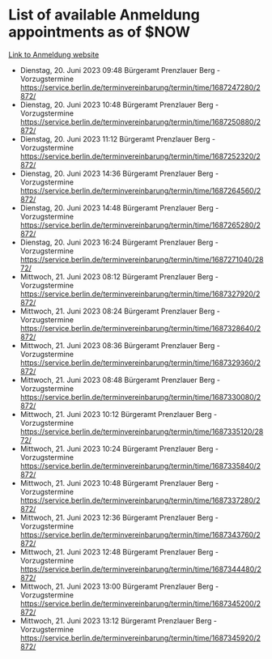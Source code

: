 # List of available Anmeldung appointments as of $NOW
[Link to Anmeldung website](https://service.berlin.de/terminvereinbarung/termin/tag.php?termin=1&anliegen[]=120686&dienstleisterlist=122210,122217,327316,122219,327312,122227,327314,122231,327346,122243,327348,122254,122252,329742,122260,329745,122262,329748,122271,327278,122273,327274,122277,327276,330436,122280,327294,122282,327290,122284,327292,122291,327270,122285,327266,122286,327264,122296,327268,150230,329760,122297,327286,122294,327284,122312,329763,122314,329775,122304,327330,122311,327334,122309,327332,317869,122281,327352,122279,329772,122283,122276,327324,122274,327326,122267,329766,122246,327318,122251,327320,122257,327322,122208,327298,122226,327300&herkunft=http%3A%2F%2Fservice.berlin.de%2Fdienstleistung%2F120686%2F)
- Dienstag, 20. Juni 2023 09:48 Bürgeramt Prenzlauer Berg - Vorzugstermine https://service.berlin.de/terminvereinbarung/termin/time/1687247280/2872/
- Dienstag, 20. Juni 2023 10:48 Bürgeramt Prenzlauer Berg - Vorzugstermine https://service.berlin.de/terminvereinbarung/termin/time/1687250880/2872/
- Dienstag, 20. Juni 2023 11:12 Bürgeramt Prenzlauer Berg - Vorzugstermine https://service.berlin.de/terminvereinbarung/termin/time/1687252320/2872/
- Dienstag, 20. Juni 2023 14:36 Bürgeramt Prenzlauer Berg - Vorzugstermine https://service.berlin.de/terminvereinbarung/termin/time/1687264560/2872/
- Dienstag, 20. Juni 2023 14:48 Bürgeramt Prenzlauer Berg - Vorzugstermine https://service.berlin.de/terminvereinbarung/termin/time/1687265280/2872/
- Dienstag, 20. Juni 2023 16:24 Bürgeramt Prenzlauer Berg - Vorzugstermine https://service.berlin.de/terminvereinbarung/termin/time/1687271040/2872/
- Mittwoch, 21. Juni 2023 08:12 Bürgeramt Prenzlauer Berg - Vorzugstermine https://service.berlin.de/terminvereinbarung/termin/time/1687327920/2872/
- Mittwoch, 21. Juni 2023 08:24 Bürgeramt Prenzlauer Berg - Vorzugstermine https://service.berlin.de/terminvereinbarung/termin/time/1687328640/2872/
- Mittwoch, 21. Juni 2023 08:36 Bürgeramt Prenzlauer Berg - Vorzugstermine https://service.berlin.de/terminvereinbarung/termin/time/1687329360/2872/
- Mittwoch, 21. Juni 2023 08:48 Bürgeramt Prenzlauer Berg - Vorzugstermine https://service.berlin.de/terminvereinbarung/termin/time/1687330080/2872/
- Mittwoch, 21. Juni 2023 10:12 Bürgeramt Prenzlauer Berg - Vorzugstermine https://service.berlin.de/terminvereinbarung/termin/time/1687335120/2872/
- Mittwoch, 21. Juni 2023 10:24 Bürgeramt Prenzlauer Berg - Vorzugstermine https://service.berlin.de/terminvereinbarung/termin/time/1687335840/2872/
- Mittwoch, 21. Juni 2023 10:48 Bürgeramt Prenzlauer Berg - Vorzugstermine https://service.berlin.de/terminvereinbarung/termin/time/1687337280/2872/
- Mittwoch, 21. Juni 2023 12:36 Bürgeramt Prenzlauer Berg - Vorzugstermine https://service.berlin.de/terminvereinbarung/termin/time/1687343760/2872/
- Mittwoch, 21. Juni 2023 12:48 Bürgeramt Prenzlauer Berg - Vorzugstermine https://service.berlin.de/terminvereinbarung/termin/time/1687344480/2872/
- Mittwoch, 21. Juni 2023 13:00 Bürgeramt Prenzlauer Berg - Vorzugstermine https://service.berlin.de/terminvereinbarung/termin/time/1687345200/2872/
- Mittwoch, 21. Juni 2023 13:12 Bürgeramt Prenzlauer Berg - Vorzugstermine https://service.berlin.de/terminvereinbarung/termin/time/1687345920/2872/
